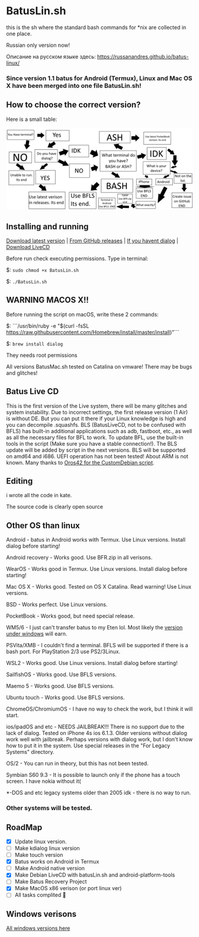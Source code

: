 # BatusLin.sh
this is the sh where the standard bash commands for *nix are collected in one place.

Russian only version now!

Описание на русском языке здесь: https://russanandres.github.io/batus-linux/

### Since version 1.1 batus for Android (Termux), Linux and Mac OS X have been merged into one file BatusLin.sh!

## How to choose the correct version?
Here is a small table:

![Here:](https://github.com/Russanandres/batus-linux/blob/gh-pages/MSpaint.png)

## Installing and running
[Download latest version](https://github.com/Russanandres/batus-linux/tree/main/all%20versions/lastversion) | [From GitHub releases](https://github.com/Russanandres/batus-linux/releases) | [If you havent dialog](https://github.com/Russanandres/batus-linux/tree/main/For%20Legacy%20Systems) | [Download LiveCD](https://github.com/Russanandres/batus-linux/tree/main/BatusLiveCD)

Before run check executing permissions.
Type in terminal:

$: ```sudo chmod +x BatusLin.sh```

$: ```./BatusLin.sh```

## WARNING MACOS X!!
Before running the script on macOS, write these 2 commands:

$: ```/usr/bin/ruby -e "$(curl -fsSL https://raw.githubusercontent.com/Homebrew/install/master/install)"```

$: ```brew install dialog```

They needs root permissions

All versions BatusMac.sh tested on Catalina on vmware! There may be bugs and glitches!

## Batus Live CD
This is the first version of the Live system, there will be many glitches and system instability. Due to incorrect settings, the first release version (1 Air) is without DE. But you can put it there if your Linux knowledge is high and you can decompile .squashfs. BLS (BatusLiveCD, not to be confused with BFLS) has built-in additional applications such as adb, fastboot, etc., as well as all the necessary files for BFL to work. To update BFL, use the built-in tools in the script (Make sure you have a stable connection!). The BLS update will be added by script in the next versions. BLS will be supported on amd64 and i686. UEFI operation has not been tested! About ARM is not known. Many thanks to [Oros42 for the CustomDebian script](https://github.com/Oros42/CustomDebian).

## Editing
i wrote all the code in kate.

The source code is clearly open source

## Other OS than linux
Android - batus in Android works with Termux. Use Linux versions. Install dialog before starting!

Android recovery - Works good. Use BFR.zip in all verisons.

WearOS - Works good in Termux. Use Linux versions. Install dialog before starting!

Mac OS X - Works good. Tested on OS X Catalina. Read warning! Use Linux versions.

BSD - Works perfect. Use Linux versions.

PocketBook - Works good, but need special release.

WM5/6 - I just can't transfer batus to my Eten lol. Most likely the [version under windows](https://github.com/Russanandres/batus) will earn.

PSVita/XMB - I couldn't find a terminal. BFLS will be supported if there is a bash port. For PlayStation 2/3 use PS2/3Linux.

WSL2 - Works good. Use Linux versions. Install dialog before starting!

SailfishOS - Works good. Use BFLS versions.

Maemo 5 - Works good. Use BFLS versions.

Ubuntu touch - Works good. Use BFLS versions.

ChromeOS/ChromiumOS - I have no way to check the work, but I think it will start.

ios/ipadOS and etc - NEEDS JAILBREAK!!! There is no support due to the lack of dialog. Tested on iPhone 4s ios 6.1.3. Older versions without dialog work well with jailbreak. Perhaps versions with dialog work, but I don't know how to put it in the system. Use special releases in the "For Legacy Systems" directory.

OS/2 - You can run in theory, but this has not been tested.

Symbian S60 9.3 - It is possible to launch only if the phone has a touch screen. I have nokia without it(

*-DOS and etc legacy systems older than 2005 idk - there is no way to run.

### Other systems will be tested.

## RoadMap
- [x] Update linux version.
- [ ] Make kdialog linux version
- [ ] Make touch version
- [x] Batus works on Android in Termux
- [ ] Make Android native version
- [x] Make Debian LiveCD with batusLin.sh and android-platform-tools
- [ ] Make Batus Recovery Project 
- [x] Make MacOS x86 verison (or port linux ver)
- [ ] All tasks complited :tada:

## Windows verisons
[All windows versions here](https://github.com/Russanandres/batus)
